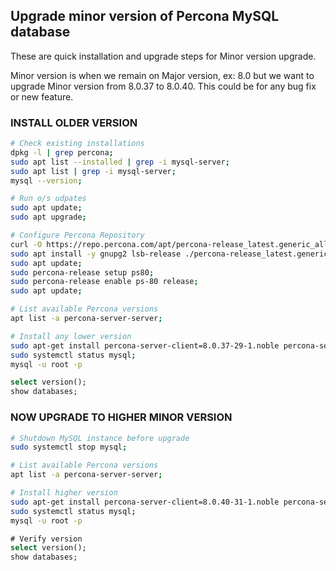 ## Upgrade minor version of Percona MySQL database

These are quick installation and upgrade steps for Minor version upgrade.

Minor version is when we remain on Major version, ex: 8.0 but we want to upgrade Minor version from 8.0.37 to 8.0.40. This could be for any bug fix or new feature.

### INSTALL OLDER VERSION

```sh
# Check existing installations
dpkg -l | grep percona;
sudo apt list --installed | grep -i mysql-server;
sudo apt list | grep -i mysql-server;
mysql --version;

# Run o/s udpates
sudo apt update;
sudo apt upgrade;

# Configure Percona Repository
curl -O https://repo.percona.com/apt/percona-release_latest.generic_all.deb;
sudo apt install -y gnupg2 lsb-release ./percona-release_latest.generic_all.deb;
sudo apt update;
sudo percona-release setup ps80;
sudo percona-release enable ps-80 release;
sudo apt update;

# List available Percona versions 
apt list -a percona-server-server;

# Install any lower version
sudo apt-get install percona-server-client=8.0.37-29-1.noble percona-server-common=8.0.37-29-1.noble percona-server-server=8.0.37-29-1.noble;
sudo systemctl status mysql;
mysql -u root -p
```

```sql
select version();
show databases;
```

### NOW UPGRADE TO HIGHER MINOR VERSION

```sh
# Shutdown MySQL instance before upgrade 
sudo systemctl stop mysql;

# List available Percona versions 
apt list -a percona-server-server;

# Install higher version
sudo apt-get install percona-server-client=8.0.40-31-1.noble percona-server-common=8.0.40-31-1.noble percona-server-server=8.0.40-31-1.noble;
sudo systemctl status mysql;
mysql -u root -p
```

```sql
# Verify version
select version();
show databases;
```